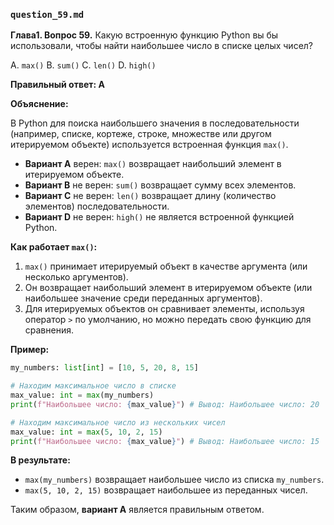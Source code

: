 

### `question_59.md`

**Глава1. Вопрос 59.** Какую встроенную функцию Python вы бы использовали, чтобы найти наибольшее число в списке целых чисел?

A. `max()`
B. `sum()`
C. `len()`
D. `high()`

**Правильный ответ: A**

**Объяснение:**

В Python для поиска наибольшего значения в последовательности (например, списке, кортеже, строке, множестве или другом итерируемом объекте) используется встроенная функция `max()`.

*   **Вариант A** верен: `max()` возвращает наибольший элемент в итерируемом объекте.
*   **Вариант B** не верен: `sum()` возвращает сумму всех элементов.
*   **Вариант C** не верен:  `len()` возвращает длину (количество элементов) последовательности.
*   **Вариант D** не верен: `high()` не является встроенной функцией Python.

**Как работает `max()`:**

1.  `max()` принимает итерируемый объект в качестве аргумента (или несколько аргументов).
2.  Он возвращает наибольший элемент в итерируемом объекте (или наибольшее значение среди переданных аргументов).
3.  Для итерируемых объектов он сравнивает элементы, используя оператор `>` по умолчанию, но можно передать свою функцию для сравнения.

**Пример:**

```python
my_numbers: list[int] = [10, 5, 20, 8, 15]

# Находим максимальное число в списке
max_value: int = max(my_numbers)
print(f"Наибольшее число: {max_value}") # Вывод: Наибольшее число: 20

# Находим максимальное число из нескольких чисел
max_value: int = max(5, 10, 2, 15)
print(f"Наибольшее число: {max_value}") # Вывод: Наибольшее число: 15
```

**В результате:**

*   `max(my_numbers)` возвращает наибольшее число из списка `my_numbers`.
*   `max(5, 10, 2, 15)` возвращает наибольшее из переданных чисел.
  
Таким образом, **вариант A** является правильным ответом.
